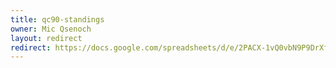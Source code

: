 ```yaml
---
title: qc90-standings
owner: Mic Qsenoch
layout: redirect
redirect: https://docs.google.com/spreadsheets/d/e/2PACX-1vQ0vbN9P9DrXf1yjdnxd4RUnCIO0rdslMULnQ6NPEXVC4OwNtvEfhRZUeAc00t1vCLVs45kOsbaUQ1X/pubhtml
---
```

